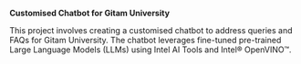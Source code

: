 **Customised Chatbot for Gitam University**

This project involves creating a customised chatbot to address queries and FAQs for Gitam University. The chatbot leverages fine-tuned pre-trained Large Language Models (LLMs) using Intel AI Tools and Intel® OpenVINO™.
